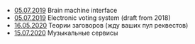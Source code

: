 * [05.07.2019](bmi.md) Brain machine interface
* [05.07.2019](pravda.md) Electronic voting system (draft from 2018)
* [16.05.2020](conspiracy.md) Теории заговоров (жду ваших пул реквестов)
* [15.07.2020](wtf-music.md) Музыкальные сервисы
